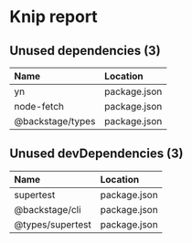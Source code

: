 # Knip report

## Unused dependencies (3)

| Name             | Location     |
|:-----------------|:-------------|
| yn               | package.json |
| node-fetch       | package.json |
| @backstage/types | package.json |

## Unused devDependencies (3)

| Name             | Location     |
|:-----------------|:-------------|
| supertest        | package.json |
| @backstage/cli   | package.json |
| @types/supertest | package.json |


